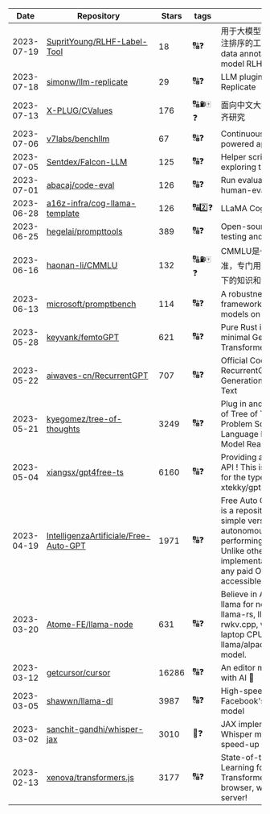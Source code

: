 | Date | Repository | Stars | tags |  Description  |
|------------|---------|-------|-------------|-------------|
| 2023-07-19 | [SupritYoung/RLHF-Label-Tool](https://github.com/SupritYoung/RLHF-Label-Tool) | 18 | 🔠❓ | 用于大模型 RLHF 进行人工数据标注排序的工具。A tool for manual data annotation sorting for large model RLHF. |
| 2023-07-18 | [simonw/llm-replicate](https://github.com/simonw/llm-replicate) | 29 | 🔠❓ | LLM plugin for models hosted on Replicate |
| 2023-07-13 | [X-PLUG/CValues](https://github.com/X-PLUG/CValues) | 176 | 🔠⛽🀄❓ | 面向中文大模型价值观的评估与对齐研究 |
| 2023-07-06 | [v7labs/benchllm](https://github.com/v7labs/benchllm) | 67 | 🔠❓ | Continuous Integration for LLM powered applications |
| 2023-07-05 | [Sentdex/Falcon-LLM](https://github.com/Sentdex/Falcon-LLM) | 125 | 🔠❓ | Helper scripts and examples for exploring the Falcon LLM models |
| 2023-07-01 | [abacaj/code-eval](https://github.com/abacaj/code-eval) | 126 | 🔠❓ | Run evaluation on LLMs using human-eval benchmark |
| 2023-06-28 | [a16z-infra/cog-llama-template](https://github.com/a16z-infra/cog-llama-template) | 126 | 🔠2️⃣❓ | LLaMA Cog template |
| 2023-06-25 | [hegelai/prompttools](https://github.com/hegelai/prompttools) | 389 | 🔠❓ | Open-source tools for prompt testing and experimentation |
| 2023-06-16 | [haonan-li/CMMLU](https://github.com/haonan-li/CMMLU) | 132 | 🔠⛽🀄❓ | CMMLU是一个综合性的🀄评估基准，专门用于评估语言模型在🀄语境下的知识和💡能力。 |
| 2023-06-13 | [microsoft/promptbench](https://github.com/microsoft/promptbench) | 114 | 🔠❓ | A robustness evaluation framework for large language models on adversarial prompts |
| 2023-05-28 | [keyvank/femtoGPT](https://github.com/keyvank/femtoGPT) | 621 | 🔠❓ | Pure Rust implementation of a minimal Generative Pretrained Transformer |
| 2023-05-22 | [aiwaves-cn/RecurrentGPT](https://github.com/aiwaves-cn/RecurrentGPT) | 707 | 🔠❓ | Official Code for Paper: RecurrentGPT: Interactive Generation of (Arbitrarily) Long Text |
| 2023-05-21 | [kyegomez/tree-of-thoughts](https://github.com/kyegomez/tree-of-thoughts) | 3249 | 🔠❓ | Plug in and Play Implementation of Tree of Thoughts: Deliberate Problem Solving with Large Language Models that Elevates Model Reasoning by atleast 70%  |
| 2023-05-04 | [xiangsx/gpt4free-ts](https://github.com/xiangsx/gpt4free-ts) | 6160 | 🔠❓ | Providing a free OpenAI GPT-4 API !   This is a replication project for the typescript version of xtekky/gpt4free |
| 2023-04-19 | [IntelligenzaArtificiale/Free-Auto-GPT](https://github.com/IntelligenzaArtificiale/Free-Auto-GPT) | 1971 | 🔠❓ | Free Auto GPT with NO paids API is a repository that offers a simple version of Auto GPT, an autonomous AI agent capable of performing tasks independently. Unlike other versions, our implementation does not rely on any paid OpenAI API, making it accessible to anyone.  |
| 2023-03-20 | [Atome-FE/llama-node](https://github.com/Atome-FE/llama-node) | 631 | 🔠❓ | Believe in AI democratization. llama for nodejs backed by llama-rs, llama.cpp and rwkv.cpp, work locally on your laptop CPU. support llama/alpaca/gpt4all/vicuna/rwkv model. |
| 2023-03-12 | [getcursor/cursor](https://github.com/getcursor/cursor) | 16286 | 🔠❓ | An editor made for programming with AI 🤖 |
| 2023-03-05 | [shawwn/llama-dl](https://github.com/shawwn/llama-dl) | 3987 | 🔠❓ | High-speed download of LLaMA, Facebook's 65B parameter GPT model |
| 2023-03-02 | [sanchit-gandhi/whisper-jax](https://github.com/sanchit-gandhi/whisper-jax) | 3010 | 🎵❓ | JAX implementation of OpenAI's Whisper model for up to 70x speed-up on TPU. |
| 2023-02-13 | [xenova/transformers.js](https://github.com/xenova/transformers.js) | 3177 | 🔠❓ | State-of-the-art Machine Learning for the web. Run 🤗 Transformers directly in your browser, with no need for a server! |
